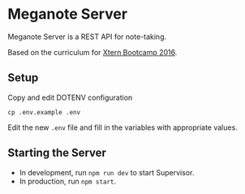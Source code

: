 # Meganote Server

Meganote Server is a REST API for note-taking.

Based on the curriculum for [Xtern Bootcamp 2016](http://bootcamp16.getfretless.com/).

## Setup

Copy and edit DOTENV configuration

```shell
cp .env.example .env
```

Edit the new `.env` file and fill in the variables with appropriate values.

## Starting the Server

* In development, run `npm run dev` to start Supervisor.
* In production, run `npm start`.
